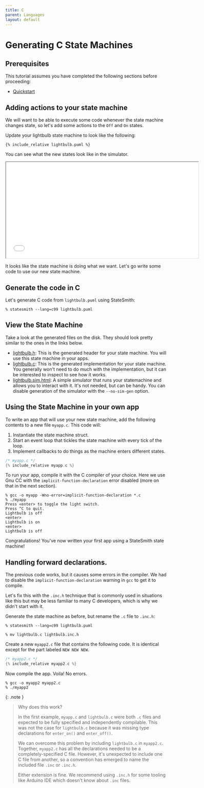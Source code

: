 ```yaml
---
title: C
parent: Languages
layout: default
---
```


# Generating C State Machines

## Prerequisites

This tutorial assumes you have completed the following sections before proceeding:
* [Quickstart](/StateSmith/quickstart/)



## Adding actions to your state machine

We will want to be able to execute some code whenever the state machine changes state, so let's add some actions to the `Off` and `On` states.

Update your lightbulb state machine to look like the following:

```plantuml
{% include_relative lightbulb.puml %}
```

You can see what the new states look like in the simulator.

<iframe height="300" width="600" src="gen/lightbulb.sim.html"></iframe>


It looks like the state machine is doing what we want. Let's go write some code to use our new state machine.

## Generate the code in C 

Let's generate C code from `lightbulb.puml` using StateSmith:

```
% statesmith --lang=c99 lightbulb.puml
```

## View the State Machine

Take a look at the generated files on the disk. They should look pretty similar to the ones in the links below.

* [lightbulb.h](gen/lightbulb.h): This is the generated header for your state machine. You will use this state machine in your apps.
* [lightbulb.c](gen/lightbulb.c): This is the generated implementation for your state machine. You generally won't need to do much with the implementation, but it can be interested to inspect to see how it works.
* [lightbulb.sim.html](gen/lightbulb.sim.html): A simple simulator that runs your statemachine and allows you to interact with it. It's not needed, but can be handy. You can disable generation of the simulator with the `--no-sim-gen` option.


## Using the State Machine in your own app

To write an app that will use your new state machine,
add the following contents to a new file `myapp.c`. This code will:
1. Instantiate the state machine struct.
2. Start an event loop that tickles the state machine with every tick of the loop.
3. Implement callbacks to do things as the machine enters different states.

```c
/* myapp.c */
{% include_relative myapp.c %}
```

To run your app, compile it with the C compiler of your choice. Here we use Gnu CC with the `implicit-function-declaration` error disabled (more on that in the next section).


```
% gcc -o myapp -Wno-error=implicit-function-declaration *.c
% ./myapp
Press <enter> to toggle the light switch.
Press ^C to quit.
Lightbulb is off
<enter>
Lightbulb is on
<enter>
Lightbulb is off
```

Congratulations! You've now written your first app using a StateSmith state machine!


## Handling forward declarations.

The previous code works, but it causes some errors in the compiler. We had to disable the `implicit-function-declaration` warning in `gcc` to get it to compile.

Let's fix this with the `.inc.h` technique that is commonly used in situations like this but may be less familiar to many C developers, which is why we didn't start with it.

Generate the state machine as before, but rename the `.c` file to `.inc.h`:

```
% statesmith --lang=c99 lightbulb.puml
```
```
% mv lightbulb.c lightbulb.inc.h
```

Create a new `myapp2.c` file that contains the following code. It is identical
except for the part labeled `NEW NEW NEW`.

```c
/* myapp2.c */
{% include_relative myapp2.c %}
```

Now compile the app. Voila! No errors.
```
% gcc -o myapp2 myapp2.c
% ./myapp2
```


{: .note }
> Why does this work?
> 
> In the first example, `myapp.c` and `lightbulb.c` were both `.c` files and expected to
> be fully specified and independently compilable. This was not the case for `lightbulb.c`
> because it was missing type declarations for `enter_on()` and `enter_off()`.
>
> We can overcome this problem by including `lightbulb.c` in `myapp2.c`. Together, 
> `myapp2.c` has all the declarations needed to be a completely-specified C file.
> However, it's unexpected to include one C file from another, so a convention
> has emerged to name the included file `.inc` or `.inc.h`.
>
> Either extension is fine. We recommend using `.inc.h` for some tooling like Arduino IDE
> which doesn't know about `.inc` files.
